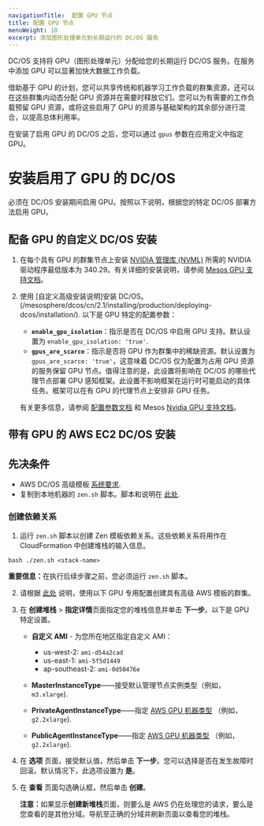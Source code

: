 ```yaml
---
navigationTitle:  配置 GPU 节点
title: 配置 GPU 节点
menuWeight: 10
excerpt: 添加图形处理单元到长期运行的 DC/OS 服务
---
```



DC/OS 支持将 GPU（图形处理单元）分配给您的长期运行 DC/OS 服务。在服务中添加 GPU 可以显著加快大数据工作负载。

借助基于 GPU 的计划，您可以共享传统和机器学习工作负载的群集资源，还可以在这些群集内动态分配 GPU 资源并在需要时释放它们。您可以为有需要的工作负载预留 GPU 资源，或将这些启用了 GPU 的资源与基础架构的其余部分进行混合，以提高总体利用率。

在安装了启用 GPU 的 DC/OS 之后，您可以通过 `gpus` 参数在应用定义中指定 GPU。

# 安装启用了 GPU 的 DC/OS
必须在 DC/OS 安装期间启用 GPU。按照以下说明，根据您的特定 DC/OS 部署方法启用 GPU。

## 配备 GPU 的自定义 DC/OS 安装

1. 在每个具有 GPU 的群集节点上安装 [NVIDIA 管理库 (NVML)](https://developer.nvidia.com/nvidia-management-library-nvml) 所需的 NVIDIA 驱动程序最低版本为 340.29。有关详细的安装说明，请参阅 [Mesos GPU 支持文档](http://mesos.apache.org/documentation/latest/gpu-support/#external-dependencie)。
1. 使用 [自定义高级安装说明]安装 DC/OS。(/mesosphere/dcos/cn/2.1/installing/production/deploying-dcos/installation/). 以下是 GPU 特定的配置参数：

    -  **`enable_gpu_isolation`**：指示是否在 DC/OS 中启用 GPU 支持。默认设置为 `enable_gpu_isolation: 'true'`.
    -  **`gpus_are_scarce`**：指示是否将 GPU 作为群集中的稀缺资源。默认设置为 `gpus_are_scarce: 'true'`，这意味着 DC/OS 仅为配置为占用 GPU 资源的服务保留 GPU 节点。值得注意的是，此设置将影响在 DC/OS 的哪些代理节点部署 GPU 感知框架。此设置不影响框架在运行时可能启动的具体任务。框架可以在有 GPU 的代理节点上安排非 GPU 任务。

    有关更多信息，请参阅 [配置参数文档](/mesosphere/dcos/cn/2.1/installing/production/advanced-configuration/configuration-reference/#enable-gpu-isolation) 和 Mesos [Nvidia GPU 支持文档](http://mesos.apache.org/documentation/latest/gpu-support/#external-dependencie)。

## 带有 GPU 的 AWS EC2 DC/OS 安装

## 先决条件
- AWS DC/OS 高级模板 [系统要求](/mesosphere/dcos/cn/2.1/installing/evaluation/community-supported-methods/aws/).
- 复制到本地机器的 `zen.sh` 脚本。脚本和说明在 [此处](/mesosphere/dcos/cn/2.1/installing/evaluation/community-supported-methods/aws/).

### 创建依赖关系

1. 运行 `zen.sh` 脚本以创建 Zen 模板依赖关系。这些依赖关系将用作在 CloudFormation 中创建堆栈的输入信息。

```
bash ./zen.sh <stack-name>
```

   <p class="message--important"><strong>重要信息：</strong>在执行后续步骤之前，您必须运行 <code>zen.sh</code> 脚本。</p>

2. 请根据 [此处](/mesosphere/dcos/cn/2.1/installing/evaluation/community-supported-methods/aws/) 说明，使用以下 GPU 专用配置创建具有高级 AWS 模板的群集。

3. 在 **创建堆栈** > **指定详情**页面指定您的堆栈信息并单击 **下一步**。以下是 GPU 特定设置。

   - **自定义 AMI** - 为您所在地区指定自定义 AMI：

      - us-west-2: `ami-d54a2cad`
      - us-east-1: `ami-5f5d1449`
      - ap-southeast-2: `ami-0d50476e`

   - **MasterInstanceType**——接受默认管理节点实例类型（例如， `m3.xlarge`).
   - **PrivateAgentInstanceType**——指定 [AWS GPU 机器类型](https://aws.amazon.com/ec2/instance-types/#p2) （例如， `g2.2xlarge`).
   - **PublicAgentInstanceType**——指定 [AWS GPU 机器类型](https://aws.amazon.com/ec2/instance-types/#p2) （例如， `g2.2xlarge`).

4. 在 **选项** 页面，接受默认值，然后单击 **下一步**。您可以选择是否在发生故障时回滚。默认情况下，此选项设置为 **是**。

5. 在 **查看** 页面勾选确认框，然后单击 **创建**。

   <p class="message--note"><strong>注意：</strong>如果显示<strong>创建新堆栈</strong>页面，则要么是 AWS 仍在处理您的请求，要么是您查看的是其他分域。导航至正确的分域并刷新页面以查看您的堆栈。</p>
